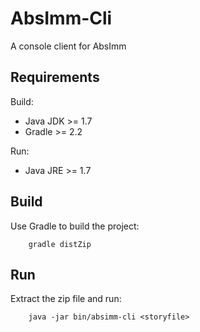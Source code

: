 # AbsImm-Cli

A console client for AbsImm

## Requirements

Build:
* Java JDK >= 1.7
* Gradle >= 2.2

Run:
* Java JRE >= 1.7

## Build

Use Gradle to build the project:

        gradle distZip

## Run

Extract the zip file and run:

        java -jar bin/absimm-cli <storyfile>
